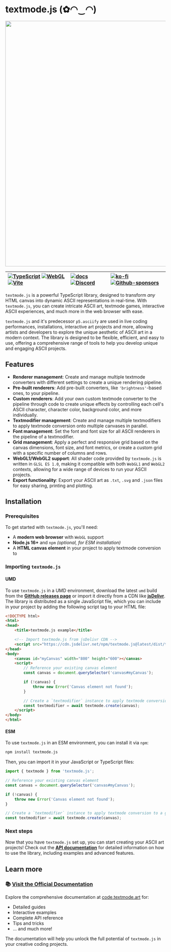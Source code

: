 # textmode.js (✿◠‿◠)

<div align="center">

<img width="1584" height="768" alt="textmodejs_banner" src="https://github.com/user-attachments/assets/f03c2d74-7dc3-45cf-a0a5-043f9438231e" />



| [![TypeScript](https://img.shields.io/badge/TypeScript-3178C6?logo=typescript&logoColor=white)](https://www.typescriptlang.org/) [![WebGL](https://img.shields.io/badge/WebGL1-990000?logo=webgl&logoColor=white)](https://www.khronos.org/webgl/) [![Vite](https://img.shields.io/badge/Vite-646CFF?logo=vite&logoColor=white)](https://vitejs.dev/) | [![docs](https://img.shields.io/badge/docs-vitepress-646cff?logo=vitepress&logoColor=white)](https://code.textmode.art/) [![Discord](https://img.shields.io/discord/1357070706181017691?color=5865F2&label=Discord&logo=discord&logoColor=white)](https://discord.gg/sjrw8QXNks) | [![ko-fi](https://shields.io/badge/ko--fi-donate-ff5f5f?logo=ko-fi)](https://ko-fi.com/V7V8JG2FY) [![Github-sponsors](https://img.shields.io/badge/sponsor-30363D?logo=GitHub-Sponsors&logoColor=#EA4AAA)](https://github.com/sponsors/humanbydefinition) |
|:-------------|:-------------|:-------------|

</div>

`textmode.js` is a powerful TypeScript library, designed to transform *any* HTML canvas into dynamic ASCII representations in real-time. With `textmode.js`, you can create intricate ASCII art, textmode games, interactive ASCII experiences, and much more in the web browser with ease.

`textmode.js` and it's predecessor `p5.asciify` are used in live coding performances, installations, interactive art projects and more, allowing artists and developers to explore the unique aesthetic of ASCII art in a modern context. The library is designed to be flexible, efficient, and easy to use, offering a comprehensive range of tools to help you develop unique and engaging ASCII projects.

## Features

- **Renderer management**: Create and manage multiple textmode converters with different settings to create a unique rendering pipeline.
- **Pre-built renderers**: Add pre-built converters, like `'brightness'`-based ones, to your pipeline.
- **Custom renderers**: Add your own custom textmode converter to the pipeline through code to create unique effects by controlling each cell's ASCII character, character color, background color, and more individually.
- **Textmodifier management**: Create and manage multiple textmodifiers to apply textmode conversion onto multiple canvases in parallel.
- **Font management**: Set the font and font size for all ASCII renderers in the pipeline of a textmodifier.
- **Grid management**: Apply a perfect and responsive grid based on the canvas dimensions, font size, and font metrics, or create a custom grid with a specific number of columns and rows.
- **WebGL1/WebGL2 support**: All shader code provided by `textmode.js` is written in `GLSL ES 1.0`, making it compatible with both `WebGL1` and `WebGL2` contexts, allowing for a wide range of devices to run your ASCII projects.
- **Export functionality**: Export your ASCII art as `.txt`, `.svg` and `.json` files for easy sharing, printing and plotting.

## Installation

### Prerequisites

To get started with `textmode.js`, you'll need:
- A **modern web browser** with `WebGL` support
- **Node.js 16+** and `npm` *(optional, for ESM installation)*
- A **HTML canvas element** in your project to apply textmode conversion to

### Importing `textmode.js`

#### UMD

To use `textmode.js` in a UMD environment, download the latest `umd` build from the [**GitHub releases page**](https://github.com/humanbydefinition/textmode.js/releases/) or import it directly from a CDN like [**jsDelivr**](https://www.jsdelivr.com/package/npm/textmode.js). The library is distributed as a single JavaScript file, which you can include in your project by adding the following script tag to your HTML file:

```html
<!DOCTYPE html>
<html>
<head>
    <title>textmode.js example</title>

    <!-- Import textmode.js from jsDelivr CDN -->
    <script src="https://cdn.jsdelivr.net/npm/textmode.js@latest/dist/textmode.umd.js"></script>
</head>
<body>
    <canvas id="myCanvas" width="800" height="600"></canvas>
    <script>
        // Reference your existing canvas element
        const canvas = document.querySelector('canvas#myCanvas');

        if (!canvas) {
            throw new Error('Canvas element not found');
        }

        // Create a `textmodifier` instance to apply textmode conversion to a given canvas
        const textmodifier = await textmode.create(canvas);
    </script>
</body>
</html>
```

#### ESM

To use `textmode.js` in an ESM environment, you can install it via `npm`:

```bash
npm install textmode.js
```

Then, you can import it in your JavaScript or TypeScript files:

```javascript
import { textmode } from 'textmode.js';

// Reference your existing canvas element
const canvas = document.querySelector('canvas#myCanvas');

if (!canvas) {
    throw new Error('Canvas element not found');
}

// Create a `textmodifier` instance to apply textmode conversion to a given canvas
const textmodifier = await textmode.create(canvas);
```

### Next steps

Now that you have `textmode.js` set up, you can start creating your ASCII art projects! Check out the [**API documentation**](/api/) for detailed information on how to use the library, including examples and advanced features.

## Learn more

### 📚 [Visit the Official Documentation](https://code.textmode.art/)

Explore the comprehensive documentation at [code.textmode.art](https://code.textmode.art/) for:
- Detailed guides
- Interactive examples
- Complete API reference
- Tips and tricks
- ... and much more!

The documentation will help you unlock the full potential of `textmode.js` in your creative coding projects.
